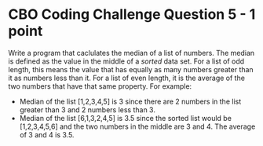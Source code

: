 # CBO Coding Challenge Question 5 - 1 point

Write a program that caclulates the median of a list of numbers. The median is defined as the value in the middle of a _sorted_ data set. For a list of odd length, this means the value that has equally as many numbers greater than it as numbers less than it. For a list of even length, it is the average of the two numbers that have that same property. For example:

* Median of the list [1,2,3,4,5] is 3 since there are 2 numbers in the list greater than 3 and 2 numbers less than 3.
* Median of the list [6,1,3,2,4,5] is 3.5 since the sorted list would be [1,2,3,4,5,6] and the two numbers in the middle are 3 and 4. The average of 3 and 4 is 3.5.
